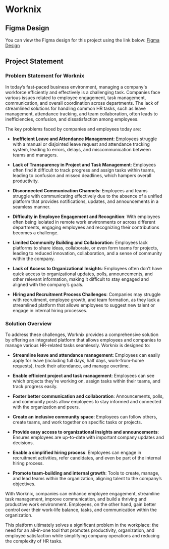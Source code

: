 # Worknix

## Figma Design
You can view the Figma design for this project using the link below:
[Figma Design](https://www.figma.com/design/84ZJX5vQVdy5RCBiIAAeMm/Untitled?node-id=0-1&t=rJ48ygljOAKkK2YF-1)

## Project Statement

### Problem Statement for Worknix

In today’s fast-paced business environment, managing a company's workforce efficiently and effectively is a challenging task. Companies face various issues related to employee engagement, task management, communication, and overall coordination across departments. The lack of streamlined solutions for handling common HR tasks, such as leave management, attendance tracking, and team collaboration, often leads to inefficiencies, confusion, and dissatisfaction among employees.

The key problems faced by companies and employees today are:

- **Inefficient Leave and Attendance Management**: Employees struggle with a manual or disjointed leave request and attendance tracking system, leading to errors, delays, and miscommunication between teams and managers.
  
- **Lack of Transparency in Project and Task Management**: Employees often find it difficult to track progress and assign tasks within teams, leading to confusion and missed deadlines, which hampers overall productivity.

- **Disconnected Communication Channels**: Employees and teams struggle with communicating effectively due to the absence of a unified platform that provides notifications, updates, and announcements in a seamless manner.

- **Difficulty in Employee Engagement and Recognition**: With employees often being isolated in remote work environments or across different departments, engaging employees and recognizing their contributions becomes a challenge.

- **Limited Community Building and Collaboration**: Employees lack platforms to share ideas, collaborate, or even form teams for projects, leading to reduced innovation, collaboration, and a sense of community within the company.

- **Lack of Access to Organizational Insights**: Employees often don’t have quick access to organizational updates, polls, announcements, and other relevant information, making it difficult to stay engaged and aligned with the company’s goals.

- **Hiring and Recruitment Process Challenges**: Companies may struggle with recruitment, employee growth, and team formation, as they lack a streamlined platform that allows employees to suggest new talent or engage in internal hiring processes.

### Solution Overview

To address these challenges, Worknix provides a comprehensive solution by offering an integrated platform that allows employees and companies to manage various HR-related tasks seamlessly. Worknix is designed to:

- **Streamline leave and attendance management**: Employees can easily apply for leave (including full days, half days, work-from-home requests), track their attendance, and manage overtime.
  
- **Enable efficient project and task management**: Employees can see which projects they're working on, assign tasks within their teams, and track progress easily.
  
- **Foster better communication and collaboration**: Announcements, polls, and community posts allow employees to stay informed and connected with the organization and peers.
  
- **Create an inclusive community space**: Employees can follow others, create teams, and work together on specific tasks or projects.
  
- **Provide easy access to organizational insights and announcements**: Ensures employees are up-to-date with important company updates and decisions.
  
- **Enable a simplified hiring process**: Employees can engage in recruitment activities, refer candidates, and even be part of the internal hiring process.
  
- **Promote team-building and internal growth**: Tools to create, manage, and lead teams within the organization, aligning talent to the company’s objectives.

With Worknix, companies can enhance employee engagement, streamline task management, improve communication, and build a thriving and productive work environment. Employees, on the other hand, gain better control over their work-life balance, tasks, and communication within the organization.

This platform ultimately solves a significant problem in the workplace: the need for an all-in-one tool that promotes productivity, organization, and employee satisfaction while simplifying company operations and reducing the complexity of HR tasks.
